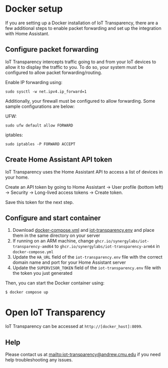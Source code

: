# Docker setup

If you are setting up a Docker installation of IoT Transparency, there are a few additional steps to enable packet forwarding and set up the integration with Home Assistant.

## Configure packet forwarding

IoT Transparency intercepts traffic going to and from your IoT devices to allow it to display the traffic to you.
To do so, your system must be configured to allow packet forwarding/routing.

Enable IP forwarding using:

```
sudo sysctl -w net.ipv4.ip_forward=1
```

Additionally, your firewall must be configured to allow forwarding.
Some sample configurations are below:

UFW:

```
sudo ufw default allow FORWARD
```

iptables:

```
sudo iptables -P FORWARD ACCEPT
```

## Create Home Assistant API token

IoT Transparency uses the Home Assistant API to access a list of devices in your home.

Create an API token by going to Home Assistant -> User profile (bottom left) -> Security -> Long-lived access tokens -> Create token.

Save this token for the next step.

## Configure and start container

1. Download [docker-compose.yml](docker-compose.yml) and [iot-transparency.env](iot-transparency.env) and place them in the same directory on your server
2. If running on an ARM machine, change `ghcr.io/synergylabs/iot-transparency-amd64` to `ghcr.io/synergylabs/iot-transparency-arm64` in `docker-compose.yml`
3. Update the `HA_URL` field of the `iot-transparency.env` file with the correct domain name and port for your Home Assistant server
4. Update the `SUPERVISOR_TOKEN` field of the `iot-transparency.env` file with the token you just generated

Then, you can start the Docker container using:

```
$ docker compose up
```

# Open IoT Transparency

IoT Transparency can be accessed at `http://[docker_host]:8099`.

## Help

Please contact us at [mailto:iot-transparency@andrew.cmu.edu](iot-transparency@andrew.cmu.edu) if you need help troubleshooting any issues.
